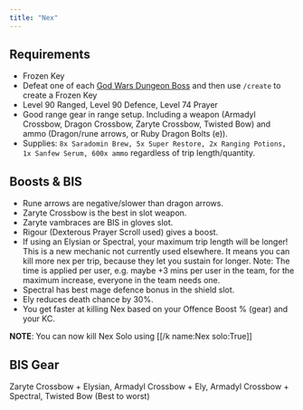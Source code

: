 ```yaml
---
title: "Nex"
---
```


## Requirements

- Frozen Key
- Defeat one of each [God Wars Dungeon Boss](broken-reference) and then use `/create` to create a Frozen Key
- Level 90 Ranged, Level 90 Defence, Level 74 Prayer
- Good range gear in range setup. Including a weapon (Armadyl Crossbow, Dragon Crossbow, Zaryte Crossbow, Twisted Bow) and ammo (Dragon/rune arrows, or Ruby Dragon Bolts (e)).
- Supplies: `8x Saradomin Brew, 5x Super Restore, 2x Ranging Potions, 1x Sanfew Serum, 600x ammo` regardless of trip length/quantity.

## Boosts & BIS

- Rune arrows are negative/slower than dragon arrows.
- Zaryte Crossbow is the best in slot weapon.
- Zaryte vambraces are BIS in gloves slot.
- Rigour (Dexterous Prayer Scroll used) gives a boost.
- If using an Elysian or Spectral, your maximum trip length will be longer! This is a new mechanic not currently used elsewhere. It means you can kill more nex per trip, because they let you sustain for longer. Note: The time is applied per user, e.g. maybe +3 mins per user in the team, for the maximum increase, everyone in the team needs one.
- Spectral has best mage defence bonus in the shield slot.
- Ely reduces death chance by 30%.
- You get faster at killing Nex based on your Offence Boost % (gear) and your KC.

**NOTE**: You can now kill Nex Solo using [[/k name:Nex solo:True]]

## BIS Gear

Zaryte Crossbow + Elysian, Armadyl Crossbow + Ely, Armadyl Crossbow + Spectral, Twisted Bow (Best to worst)
